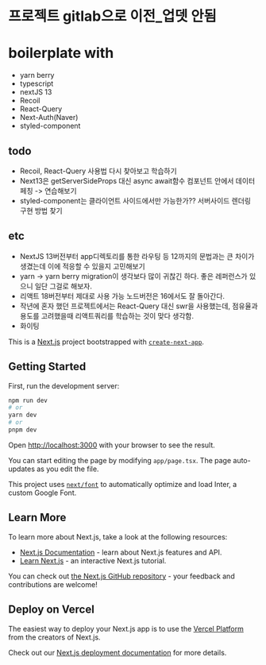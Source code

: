 # 프로젝트 gitlab으로 이전_업뎃 안됨

# boilerplate with

- yarn berry
- typescript
- nextJS 13
- Recoil
- React-Query
- Next-Auth(Naver)
- styled-component

## todo

- Recoil, React-Query 사용법 다시 찾아보고 학습하기
- Next13은 getServerSideProps 대신 async await함수 컴포넌트 안에서 데이터 페칭 -> 연습해보기
- styled-component는 클라이언트 사이드에서만 가능한가?? 서버사이드 렌더링 구현 방법 찾기

## etc

- NextJS 13버전부터 app디렉토리를 통한 라우팅 등 12까지의 문법과는 큰 차이가 생겼는데 이에 적응할 수 있을지 고민해보기
- yarn -> yarn berry migration이 생각보다 많이 귀찮긴 하다. 좋은 레퍼런스가 있으니 일단 그걸로 해보자.
- 리액트 18버전부터 제대로 사용 가능 노드버전은 16에서도 잘 돌아간다.
- 작년에 혼자 했던 프로젝트에서는 React-Query 대신 swr을 사용했는데, 점유율과 용도를 고려했을때 리액트쿼리를 학습하는 것이 맞다 생각함.
- 화이팅

This is a [Next.js](https://nextjs.org/) project bootstrapped with [`create-next-app`](https://github.com/vercel/next.js/tree/canary/packages/create-next-app).

## Getting Started

First, run the development server:

```bash
npm run dev
# or
yarn dev
# or
pnpm dev
```

Open [http://localhost:3000](http://localhost:3000) with your browser to see the result.

You can start editing the page by modifying `app/page.tsx`. The page auto-updates as you edit the file.

This project uses [`next/font`](https://nextjs.org/docs/basic-features/font-optimization) to automatically optimize and load Inter, a custom Google Font.

## Learn More

To learn more about Next.js, take a look at the following resources:

- [Next.js Documentation](https://nextjs.org/docs) - learn about Next.js features and API.
- [Learn Next.js](https://nextjs.org/learn) - an interactive Next.js tutorial.

You can check out [the Next.js GitHub repository](https://github.com/vercel/next.js/) - your feedback and contributions are welcome!

## Deploy on Vercel

The easiest way to deploy your Next.js app is to use the [Vercel Platform](https://vercel.com/new?utm_medium=default-template&filter=next.js&utm_source=create-next-app&utm_campaign=create-next-app-readme) from the creators of Next.js.

Check out our [Next.js deployment documentation](https://nextjs.org/docs/deployment) for more details.
